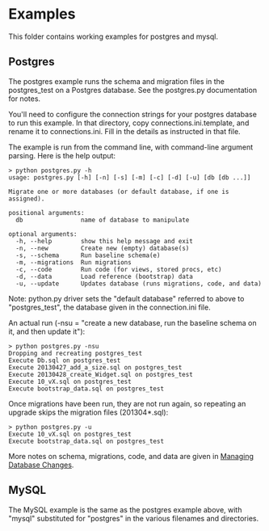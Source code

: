# Examples

This folder contains working examples for postgres and mysql.

## Postgres

The postgres example runs the schema and migration files in the
postgres_test on a Postgres database.  See the postgres.py
documentation for notes.

You'll need to configure the connection strings for your postgres
database to run this example.  In that directory, copy
connections.ini.template, and rename it to connections.ini.  Fill in
the details as instructed in that file.

The example is run from the command line, with command-line argument
parsing.  Here is the help output:

````
> python postgres.py -h
usage: postgres.py [-h] [-n] [-s] [-m] [-c] [-d] [-u] [db [db ...]]

Migrate one or more databases (or default database, if one is assigned).

positional arguments:
  db                name of database to manipulate

optional arguments:
  -h, --help        show this help message and exit
  -n, --new         Create new (empty) database(s)
  -s, --schema      Run baseline schema(e)
  -m, --migrations  Run migrations
  -c, --code        Run code (for views, stored procs, etc)
  -d, --data        Load reference (bootstrap) data
  -u, --update      Updates database (runs migrations, code, and data)
````

Note: python.py driver sets the "default database" referred to above
to "postgres_test", the database given in the connection.ini file.

An actual run (-nsu = "create a new database, run the baseline schema
on it, and then update it"):

````
> python postgres.py -nsu
Dropping and recreating postgres_test
Execute Db.sql on postgres_test
Execute 20130427_add_a_size.sql on postgres_test
Execute 20130428_create_Widget.sql on postgres_test
Execute 10_vX.sql on postgres_test
Execute bootstrap_data.sql on postgres_test
````

Once migrations have been run, they are not run again, so repeating an
upgrade skips the migration files (201304*.sql):

````
> python postgres.py -u
Execute 10_vX.sql on postgres_test
Execute bootstrap_data.sql on postgres_test
````

More notes on schema, migrations, code, and data are given in
[Managing Database Changes](../docs/managing_database_changes.md).


## MySQL

The MySQL example is the same as the postgres example above, with
"mysql" substituted for "postgres" in the various filenames and
directories.
